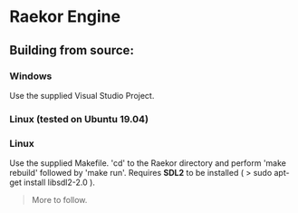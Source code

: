# Raekor Engine

## Building from source:
### Windows
Use the supplied Visual Studio Project.

### Linux (tested on Ubuntu 19.04)
### Linux
Use the supplied Makefile. 'cd' to the Raekor directory and perform 'make rebuild' followed by 'make run'.
Requires **SDL2** to be installed ( > sudo apt-get install libsdl2-2.0 ).

> More to follow.
